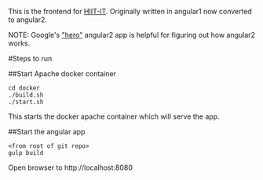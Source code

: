 This is the frontend for [HIIT-IT](https://github.com/jimbasilio/hiit). Originally written in angular1 now converted to angular2.

NOTE: Google's ["hero"](http://plnkr.co/edit/?p=preview) angular2 app is helpful for figuring out how angular2 works.

#Steps to run

##Start Apache docker container

    cd docker
    ./build.sh
    ./start.sh

This starts the docker apache container which will serve the app.

##Start the angular app

    <from root of git repo>
    gulp build
    
Open browser to http://localhost:8080

